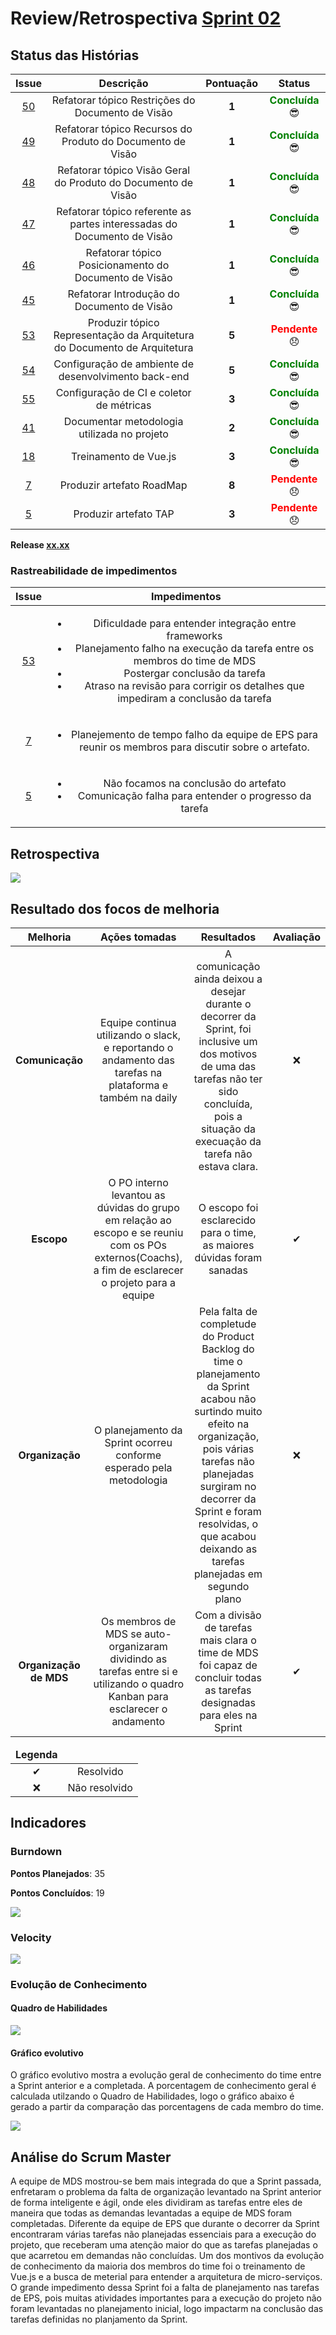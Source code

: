 # Review/Retrospectiva [Sprint 02](https://github.com/fga-gpp-mds/2018.1-Grupo3/milestone/6)

## Status das Histórias

<table style="text-align: center">
  <thead>
    <tr>
      <th style="text-align:center">Issue</th>
      <th style="text-align:center">Descrição</th>
      <th style="text-align:center">Pontuação</th>
      <th style="text-align:center">Status</th>
    </tr>
  </thead>
  <tbody>
    <tr>
      <td>
        <a href="https://github.com/fga-gpp-mds/2018.1-TropicalHazards-BI/issues/50">50</a>
      </td>
      <td>Refatorar tópico Restrições do Documento de Visão</td>
      <td><b>1</b></td>
      <td><strong style="color:green">Concluída</strong>  😎 </td>
    </tr>
    <tr>
      <td>
        <a href="https://github.com/fga-gpp-mds/2018.1-TropicalHazards-BI/issues/49">49</a>
      </td>
      <td>Refatorar tópico Recursos do Produto do Documento de Visão</td>
      <td><b>1</b></td>
      <td><strong style="color:green">Concluída</strong>  😎 </td>
    </tr>
    <tr>
      <td>
        <a href="https://github.com/fga-gpp-mds/2018.1-TropicalHazards-BI/issues/48">48</a>
      </td>
      <td>Refatorar tópico Visão Geral do Produto do Documento de Visão</td>
      <td><b>1</b></td>
      <td><strong style="color:green">Concluída</strong>  😎 </td>
    </tr>
    <tr>
      <td>
        <a href="https://github.com/fga-gpp-mds/2018.1-TropicalHazards-BI/issues/47">47</a>
      </td>
      <td>Refatorar tópico referente as partes interessadas do Documento de Visão</td>
      <td><b>1</b></td>
      <td><strong style="color:green">Concluída</strong>  😎 </td>
    </tr>
    <tr>
      <td>
        <a href="https://github.com/fga-gpp-mds/2018.1-TropicalHazards-BI/issues/46">46</a>
      </td>
      <td>Refatorar tópico Posicionamento do Documento de Visão</td>
      <td><b>1</b></td>
      <td><strong style="color:green">Concluída</strong>  😎 </td>
    </tr>
    <tr>
      <td>
        <a href="https://github.com/fga-gpp-mds/2018.1-TropicalHazards-BI/issues/45">45</a>
      </td>
      <td>Refatorar Introdução do Documento de Visão</td>
      <td><b>1</b></td>
      <td><strong style="color:green">Concluída</strong>  😎 </td>
    </tr>
    <tr>
      <td>
        <a href="https://github.com/fga-gpp-mds/2018.1-TropicalHazards-BI/issues/53">53</a>
      </td>
      <td>Produzir tópico Representação da Arquitetura do Documento de Arquitetura</td>
      <td><b>5</b></td>
      <td><strong style="color:red">Pendente</strong> 😞 </td>      
    </tr>
    <tr>
      <td>
        <a href="https://github.com/fga-gpp-mds/2018.1-TropicalHazards-BI/issues/54">54</a>
      </td>
      <td>Configuração de ambiente de desenvolvimento back-end</td>
      <td><b>5</b></td>
      <td><strong style="color:green">Concluída</strong>  😎 </td>
    </tr>
    <tr>
      <td>
        <a href="https://github.com/fga-gpp-mds/2018.1-TropicalHazards-BI/issues/55">55</a>
      </td>
      <td>Configuração de CI e coletor de métricas</td>
      <td><b>3</b></td>
      <td><strong style="color:green">Concluída</strong>  😎 </td>
    </tr>
    <tr>
      <td>
        <a href="https://github.com/fga-gpp-mds/2018.1-TropicalHazards-BI/issues/41">41</a>
      </td>
      <td>Documentar metodologia utilizada no projeto</td>
      <td><b>2</b></td>
      <td><strong style="color:green">Concluída</strong>  😎 </td>
    </tr>
    <tr>
      <td>
        <a href="https://github.com/fga-gpp-mds/2018.1-TropicalHazards-BI/issues/18">18</a>
      </td>
      <td>Treinamento de Vue.js</td>
      <td><b>3</b></td>
      <td><strong style="color:green">Concluída</strong>  😎 </td>
    </tr>
    <tr>
      <td>
        <a href="https://github.com/fga-gpp-mds/2018.1-TropicalHazards-BI/issues/7">7</a>
      </td>
      <td>Produzir artefato RoadMap</td>
      <td><b>8</b></td>
      <td><strong style="color:red">Pendente</strong> 😞 </td>      
    </tr>
    <tr>
      <td>
        <a href="https://github.com/fga-gpp-mds/2018.1-TropicalHazards-BI/issues/5">5</a>
      </td>
      <td>Produzir artefato TAP</td>
      <td><b>3</b></td>
      <td><strong style="color:red">Pendente</strong> 😞 </td>      
    </tr>
  </tbody>
</table>

**Release [xx.xx]()**

### Rastreabilidade de impedimentos 

<table>
  <thead>
    <tr>
      <th>Issue</th>
      <th>Impedimentos</th>
    </tr>
  </thead>
    <tbody style="text-align: center">
      <tr>
        <td style="text-align: center">
            <a href="https://github.com/fga-gpp-mds/2018.1-TropicalHazards-BI/issues/53">53</a>
        </td>
        <td>
            <ul>
                <li>Dificuldade para entender integração entre frameworks</li>
                <li>Planejamento falho na execução da tarefa entre os membros do time de MDS</li>
                <li>Postergar conclusão da tarefa</li>
                <li>Atraso na revisão para corrigir os detalhes que impediram a conclusão da tarefa</li>
            </ul>
        </td>
      </tr>
      <tr>
          <td style="text-align: center">
            <a href="https://github.com/fga-gpp-mds/2018.1-TropicalHazards-BI/issues/7">7</a>
          </td>
        <td>
            <ul>
                <li>Planejemento de tempo falho da equipe de EPS para reunir os membros para discutir sobre o artefato.</li>
            </ul>
        </td>
      </tr>
      <tr>
          <td style="text-align: center">
            <a href="https://github.com/fga-gpp-mds/2018.1-TropicalHazards-BI/issues/5">5</a>
          </td>
        <td>
            <ul>
                <li>Não focamos na conclusão do artefato</li>
                <li>Comunicação falha para entender o progresso da tarefa</li>
            </ul>
        </td>
      </tr>
    </tbody>
</table>

## Retrospectiva  

<img src="https://raw.githubusercontent.com/wiki/fga-gpp-mds/2018.1-TropicalHazards-BI/imagens/sprint02/retro_sp02.jpg" class="responsive-img">

## Resultado dos focos de melhoria 

<table>
    <thead>
        <tr>
            <th>Melhoria</th>
            <th>Ações tomadas</th>
            <th>Resultados</th>
            <th>Avaliação</th>
        </tr>
    </thead>
    <tbody style="text-align: center">
      <tr>
        <td><b>Comunicação</b></td>
        <td>Equipe continua utilizando o slack, e reportando o andamento das tarefas na plataforma e também na daily</td>
        <td>A comunicação ainda deixou a desejar durante o decorrer da Sprint, foi inclusive um dos motivos de uma das tarefas não ter sido concluída, pois a situação da execuação da tarefa não estava clara.</td>
        <td>❌</td>
      </tr>
      <tr>
        <td><b>Escopo</b></td>
        <td>O PO interno levantou as dúvidas do grupo em relação ao escopo e se reuniu com os POs externos(Coachs), a fim de esclarecer o projeto para a equipe</td>
        <td>O escopo foi esclarecido para o time, as maiores dúvidas foram sanadas</td>
        <td>✔</td>
      </tr>
      <tr>
        <td><b>Organização</b></td>
        <td>O planejamento da Sprint ocorreu conforme esperado pela metodologia</td>
        <td>Pela falta de completude do Product Backlog do time o planejamento da Sprint acabou não surtindo muito efeito na organização, pois várias tarefas não planejadas surgiram no decorrer da Sprint e foram resolvidas, o que acabou deixando as tarefas planejadas em segundo plano</td>
        <td>❌</td>
      </tr>
      <tr>
        <td><b>Organização de MDS</b></td>
        <td>Os membros de MDS se auto-organizaram dividindo as tarefas entre si e utilizando o quadro Kanban para esclarecer o andamento</td>
        <td>Com a divisão de tarefas mais clara o time de MDS foi capaz de concluir todas as tarefas designadas para eles na Sprint</td>
        <td>✔</td>
      </tr>
    </tbody>
</table>

<table style="text-align: center">
    <thead>
        <tr>
            <td><strong>Legenda</strong></td>
            <td></td>
        </tr>
    </thead>
    <tbody style="text-align:center">
        <tr>
            <td>✔</td>
            <td>Resolvido</td>
        </tr>
        <tr>
            <td>❌</td>
            <td>Não resolvido</td>
        </tr>
    </tbody>
</table>


## Indicadores
### Burndown

<b>Pontos Planejados</b>: 35 

<b>Pontos Concluídos</b>: 19

<img src="https://raw.githubusercontent.com/wiki/fga-gpp-mds/2018.1-TropicalHazards-BI/imagens/sprint02/burndown_sp02.png" class="responsive-img">

### Velocity

<img src="https://raw.githubusercontent.com/wiki/fga-gpp-mds/2018.1-TropicalHazards-BI/imagens/sprint02/velocity_sp02.png" class="responsive-img">


### Evolução de Conhecimento

#### Quadro de Habilidades

<img src="https://raw.githubusercontent.com/wiki/fga-gpp-mds/2018.1-TropicalHazards-BI/imagens/sprint02/quadro_conhecimento_sp02.png" class="responsive-img">

#### Gráfico evolutivo
O gráfico evolutivo mostra a evolução geral de conhecimento do time entre a Sprint anterior e a completada. A porcentagem de conhecimento geral é calculada utilzando o Quadro de Habilidades, logo o gráfico abaixo é gerado a partir da comparação das porcentagens de cada membro do time.

<img src="https://raw.githubusercontent.com/wiki/fga-gpp-mds/2018.1-TropicalHazards-BI/imagens/sprint02/grafico_ev_sp02.png" class="responsive-img">

## Análise do Scrum Master
A equipe de MDS mostrou-se bem mais integrada do que a Sprint passada, enfretaram o problema da falta de organização levantado na Sprint anterior de forma inteligente e ágil, onde eles dividiram as tarefas entre eles de maneira que todas as demandas levantadas a equipe de MDS foram completadas. Diferente da equipe de EPS que durante o decorrer da Sprint encontraram várias tarefas não planejadas essenciais para a execução do projeto, que receberam uma atenção maior do que as tarefas planejadas o que acarretou em demandas não concluídas. Um dos montivos da evolução de conhecimento da maioria dos membros do time foi o treinamento de Vue.js e a busca de meterial para entender a arquitetura de micro-serviços. O grande impedimento dessa Sprint foi a falta de planejamento nas tarefas de EPS, pois muitas atividades importantes para a execução do projeto não foram levantadas no planejamento inicial, logo impactarm na conclusão das tarefas definidas no planjamento da Sprint. 
